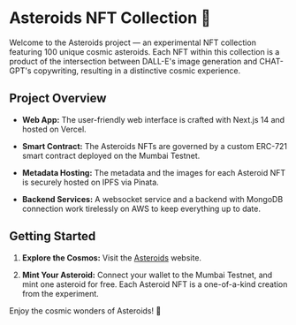 # Asteroids NFT Collection 🌠

Welcome to the Asteroids project — an experimental NFT collection featuring 100 unique cosmic asteroids. Each NFT within this collection is a product of the intersection between DALL-E's image generation and CHAT-GPT's copywriting, resulting in a distinctive cosmic experience.

## Project Overview

- **Web App:** The user-friendly web interface is crafted with Next.js 14 and hosted on Vercel.

- **Smart Contract:** The Asteroids NFTs are governed by a custom ERC-721 smart contract deployed on the Mumbai Testnet.

- **Metadata Hosting:** The metadata and the images for each Asteroid NFT is securely hosted on IPFS via Pinata.

- **Backend Services:** A websocket service and a backend with MongoDB connection work tirelessly on AWS to keep everything up to date.

## Getting Started

1. **Explore the Cosmos:** Visit the [Asteroids](https://asteroids-nft.vercel.app/) website.

2. **Mint Your Asteroid:** Connect your wallet to the Mumbai Testnet, and mint one asteroid for free. Each Asteroid NFT is a one-of-a-kind creation from the experiment.

Enjoy the cosmic wonders of Asteroids! 🚀

